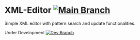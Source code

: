 # XML-Editor [![Main Branch](https://github.com/CoupleDevelopers/XML-Editor/actions/workflows/dotnet-desktop.yml/badge.svg?branch=main)](https://github.com/CoupleDevelopers/XML-Editor/actions/workflows/dotnet-desktop.yml)

Simple XML editor with pattern search and update functionalities.

Under Development [![Dev Branch](https://github.com/CoupleDevelopers/XML-Editor/actions/workflows/dotnet-dev-branch.yml/badge.svg)](https://github.com/CoupleDevelopers/XML-Editor/actions/workflows/dotnet-dev-branch.yml)
